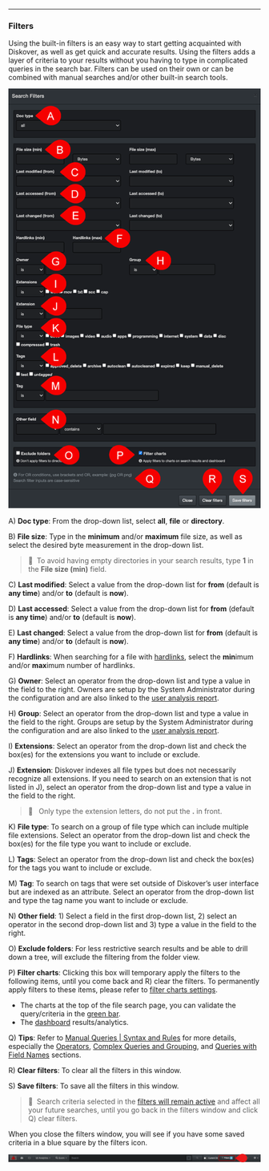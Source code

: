 <p id="filters"></p>

___
### Filters

Using the built-in filters is an easy way to start getting acquainted with Diskover, as well as get quick and accurate results. Using the filters adds a layer of criteria to your results without you having to type in complicated queries in the search bar. Filters can be used on their own or can be combined with manual searches and/or other built-in search tools.

![Image: Search Filters](images/image_file_search_filters_overview_20230214.png)

A) **Doc type**: From the drop-down list, select  **all**,  **file**  or  **directory**.

B) **File size**: Type in the  **minimum**  and/or  **maximum**  file size, as well as select the desired byte measurement in the drop-down list.

>🔆 &nbsp;To avoid having empty directories in your search results, type  **1**  in the  **File size (min)**  field.

C) **Last modified**: Select a value from the drop-down list for  **from** (default is  **any time**)  and/or  **to** (default is  **now**).

D) **Last accessed**: Select a value from the drop-down list for  **from** (default is  **any time**)  and/or  **to** (default is  **now**).

E) **Last changed**: Select a value from the drop-down list for  **from** (default is  **any time**)  and/or  **to** (default is  **now**).

F) **Hardlinks**: When searching for a file with [hardlinks](#hardlinks), select the  **min**imum and/or  **max**imum number of hardlinks.

G) **Owner**: Select an operator  from the drop-down list and type a value in the field to the right. Owners are setup by the System Administrator during the configuration and are also linked to the [user analysis report](#user_analysis).

H) **Group**: Select an operator  from the drop-down list and type a value in the field to the right. Groups are setup by the System Administrator during the configuration and are also linked to the [user analysis report](#user_analysis).

I) **Extensions**: Select an operator  from the drop-down list and check the box(es) for the extensions you want to include or exclude.

J) **Extension**: Diskover indexes all file types but does not necessarily recognize all extensions. If you need to search on an extension that is not listed in J), select an operator  from the drop-down list and type a value in the field to the right.
>🔆 &nbsp; Only type the extension letters, do not put the  **.**  in front.

K) **File type**: To search on a group of file type which can include multiple file extensions. Select an operator from the drop-down list and check the box(es) for the file type you want to include or exclude.

L) **Tags**: Select an operator from the drop-down list and check the box(es) for the tags  you want to include or exclude.

M) **Tag**: To search on tags that were set outside of Diskover’s user interface but are indexed as an attribute. Select an operator from the drop-down list and type the tag name you want to include or exclude.

N) **Other field**: 1) Select a field in the first drop-down list, 2) select an operator in the second drop-down list and 3) type a value in the field to the right.

O) **Exclude folders**: For less restrictive search results and be able to drill down a tree, will exclude the filtering from the folder view.

P) **Filter charts**: Clicking this box will temporary apply the filters to the following items, until you come back and R) clear the filters. To permanently apply filters to these items, please refer to [filter charts settings](#settings_filter_charts).

  - The charts at the top of the file search page, you can validate the query/criteria in the [green bar](#green_info_bar).
  - The [dashboard](#dashboard) results/analytics.

Q) **Tips**:  Refer to [Manual Queries | Syntax and Rules](#search_syntax) for more details, especially the [Operators](#operators), [Complex Queries and Grouping](#complex_queries), and [Queries with Field Names](#search_field_names) sections.

<p id="clear_filters"></p>

R) **Clear filters**: To clear all the filters in this window.

S) **Save filters**: To save all the filters in this window.

>🔆 &nbsp;Search criteria selected in the [filters will remain active](#clear_filters) and affect all your future searches, until you go back in the filters window and click Q) clear filters.

When you close the filters window, you will see if you have some saved criteria in a blue square by the filters icon.

![Image: Active Filters](images/image_file_search_filters_selected.png)
